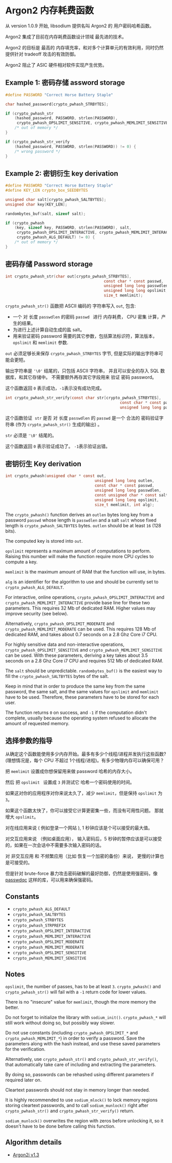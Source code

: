 #  Argon2 内存耗费函数

从 version 1.0.9 开始, libsodium 提供名叫 Argon2 的 用户密码哈希函数。

Argon2 集成了目前在内存耗费函数设计领域 最先进的技术。

Argon2 的目标是 最高的 内存填充率，和对多个计算单元的有效利用，同时仍然提供针对 tradeoff 攻击的有效防御。

Argon2 阻止了 ASIC 硬件相对软件实现产生优势。


## Example 1: 密码存储 assword storage

```c
#define PASSWORD "Correct Horse Battery Staple"

char hashed_password[crypto_pwhash_STRBYTES];

if (crypto_pwhash_str
    (hashed_password, PASSWORD, strlen(PASSWORD),
     crypto_pwhash_OPSLIMIT_SENSITIVE, crypto_pwhash_MEMLIMIT_SENSITIVE) != 0) {
    /* out of memory */
}

if (crypto_pwhash_str_verify
    (hashed_password, PASSWORD, strlen(PASSWORD)) != 0) {
    /* wrong password */
}
```



## Example 2: 密钥衍生 key derivation

```c
#define PASSWORD "Correct Horse Battery Staple"
#define KEY_LEN crypto_box_SEEDBYTES

unsigned char salt[crypto_pwhash_SALTBYTES];
unsigned char key[KEY_LEN];

randombytes_buf(salt, sizeof salt);

if (crypto_pwhash
    (key, sizeof key, PASSWORD, strlen(PASSWORD), salt,
     crypto_pwhash_OPSLIMIT_INTERACTIVE, crypto_pwhash_MEMLIMIT_INTERACTIVE,
     crypto_pwhash_ALG_DEFAULT) != 0) {
    /* out of memory */
}
```

## 密码存储 Password storage

```c
int crypto_pwhash_str(char out[crypto_pwhash_STRBYTES],
                                           const char * const passwd,
                                           unsigned long long passwdlen,
                                           unsigned long long opslimit,
                                           size_t memlimit);
```

 `crypto_pwhash_str()` 函数把  ASCII 编码的 字符串写入 `out`, 包含:
- 一个 对 长度 `passwdlen` 的密码 `passwd ` 进行 内存耗费， CPU 密集 计算，产生的结果。
- 为进行上述计算自动生成的盐 salt。
- 用来验证密码 password 需要的其它参数，包括算法标识符，算法版本， `opslimit` 和 `memlimit` 参数.

`out` 必须足够长来保存 `crypto_pwhash_STRBYTES` 字节, 但是实际的输出字符串可能会更短。

输出字符串是 `'\0'` 结尾的，只包括  ASCII 字符串， 并且可以安全的存入  SQL 数据库，和其它存储中。 不需要额外再存其它字段用来 验证 密码 password。

这个函数返回 `0` 表示成功，`-1`表示没有成功完成。

```c
int crypto_pwhash_str_verify(const char str[crypto_pwhash_STRBYTES],
                                                  const char * const passwd,
                                                  unsigned long long passwdlen);
```

这个函数验证  `str` 是否 对 长度 `passwdlen` 的 `passwd` 是一个 合法的 密码验证字符串 (作为 `crypto_pwhash_str()` 生成的输出) 。

`str` 必须是 `'\0'` 结尾的。

这个函数返回 `0` 表示验证成功了。 `-1`表示验证出错。


## 密钥衍生 Key derivation

```c
int crypto_pwhash(unsigned char * const out,
                                       unsigned long long outlen,
                                       const char * const passwd,
                                       unsigned long long passwdlen,
                                       const unsigned char * const salt,
                                       unsigned long long opslimit,
                                       size_t memlimit, int alg);
```

The `crypto_pwhash()` function derives an `outlen` bytes long key from a password `passwd` whose length is `passwdlen` and a salt `salt` whose fixed length is `crypto_pwhash_SALTBYTES` bytes. `outlen` should be at least `16` (128 bits).

The computed key is stored into `out`.

`opslimit` represents a maximum amount of computations to perform. Raising this number will make the function require more CPU cycles to compute a key.

`memlimit` is the maximum amount of RAM that the function will use, in bytes.

`alg` is an identifier for the algorithm to use and should be currently set to `crypto_pwhash_ALG_DEFAULT`.

For interactive, online operations, `crypto_pwhash_OPSLIMIT_INTERACTIVE` and `crypto_pwhash_MEMLIMIT_INTERACTIVE` provide base line for these two parameters. This requires 32 Mb of dedicated RAM. Higher values may improve security (see below).

Alternatively, `crypto_pwhash_OPSLIMIT_MODERATE` and `crypto_pwhash_MEMLIMIT_MODERATE` can be used. This requires 128 Mb of dedicated RAM, and takes about 0.7 seconds on a 2.8 Ghz Core i7 CPU.

For highly sensitive data and non-interactive operations, `crypto_pwhash_OPSLIMIT_SENSITIVE` and `crypto_pwhash_MEMLIMIT_SENSITIVE` can be used. With these parameters, deriving a key takes about 3.5 seconds on a 2.8 Ghz Core i7 CPU and requires 512 Mb of dedicated RAM.

The `salt` should be unpredictable. `randombytes_buf()` is the easiest way to fill the `crypto_pwhash_SALTBYTES` bytes of the salt.

Keep in mind that in order to produce the same key from the same password, the same salt, and the same values for `opslimit` and `memlimit` have to be used. Therefore, these parameters have to be stored for each user.

The function returns `0` on success, and `-1` if the computation didn't complete, usually because the operating system refused to allocate the amount of requested memory.



## 选择参数的指导

从确定这个函数能使用多少内存开始。最多有多少个线程/进程并发执行这些函数? (理想情况是，每个 CPU 不超过 1个线程/进程)。有多少物理内存可以确保可用？


把 `memlimit` 设置成你想保留用来做 password 哈希的内存大小。

然后 把 `opslimit ` 设置成 `3` 并测试它 哈希一个密码使用的时间。

如果这对你的应用程序对你来说太久了，减少 `memlimit`，但是保持 `opslimit` 为 `3`。

如果这个函数太快了，你可以接受它计算更密集一些，而没有可用性问题。 那就增大 `opslimit`。

对在线应用来说  ( 例如登录一个网站 ), 1 秒钟应该是个可以接受的最大值。 

对交互应用来说 （例如桌面应用）， 输入密码后，5 秒钟的暂停应该是可以接受的，如果在一次会话中不需要多次输入密码的话。

对 非交互应用 和 不频繁应用（比如 恢复一个加密的备份）来说， 更慢的计算也是可接受的。


但是针对 brute-force 暴力攻击密码破解的最好防御，仍然是使用强密码，像 [passwdqc](http://www.openwall.com/passwdqc/) 这样的库，可以用来确保强密码。

## Constants

- `crypto_pwhash_ALG_DEFAULT`
- `crypto_pwhash_SALTBYTES`
- `crypto_pwhash_STRBYTES`
- `crypto_pwhash_STRPREFIX`
- `crypto_pwhash_OPSLIMIT_INTERACTIVE`
- `crypto_pwhash_MEMLIMIT_INTERACTIVE`
- `crypto_pwhash_OPSLIMIT_MODERATE`
- `crypto_pwhash_MEMLIMIT_MODERATE`
- `crypto_pwhash_OPSLIMIT_SENSITIVE`
- `crypto_pwhash_MEMLIMIT_SENSITIVE`

## Notes

`opslimit`, the number of passes, has to be at least `3`. `crypto_pwhash()` and `crypto_pwhash_str()` will fail with a `-1` return code for lower values.

There is no "insecure" value for `memlimit`, though the more memory the better.

Do not forget to initialize the library with `sodium_init()`. `crypto_pwhash_*` will still work without doing so, but possibly way slower.

Do not use constants (including `crypto_pwhash_OPSLIMIT_*` and `crypto_pwhash_MEMLIMIT_*`) in order to verify a password. Save the parameters along with the hash instead, and use these saved parameters for the verification.

Alternatively, use `crypto_pwhash_str()` and `crypto_pwhash_str_verify()`, that automatically take care of including and extracting the parameters.

By doing so, passwords can be rehashed using different parameters if required later on.

Cleartext passwords should not stay in memory longer than needed.

It is highly recommended to use `sodium_mlock()` to lock memory regions storing cleartext passwords, and to call `sodium_munlock()` right after `crypto_pwhash_str()` and `crypto_pwhash_str_verify()` return.

`sodium_munlock()` overwrites the region with zeros before unlocking it, so it doesn't have to be done before calling this function.

## Algorithm details

- [Argon2i v1.3](https://github.com/P-H-C/phc-winner-argon2/raw/master/argon)

